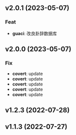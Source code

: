 ## v2.0.1 (2023-05-07)

### Feat

- **guaci**: 改良卦辞数据库

## v2.0.0 (2023-05-07)

### Fix

- **covert**: update
- **covert**: update
- **covert**: update
- **covert**: update
- **covert**: update

## v1.2.3 (2022-07-28)

## v1.1.3 (2022-07-27)
